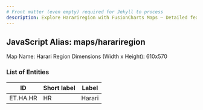 ```yaml
---
# Front matter (even empty) required for Jekyll to process
description: Explore Harariregion with FusionCharts Maps – Detailed features for seamless integration. Try now & enhance your data visualization today! 
---
```


## JavaScript Alias: maps/harariregion

Map Name: Harari Region
Dimensions (Width x Height): 610x570





### List of Entities

ID | Short label | Label
---|---|---|
ET.HA.HR|HR|Harari